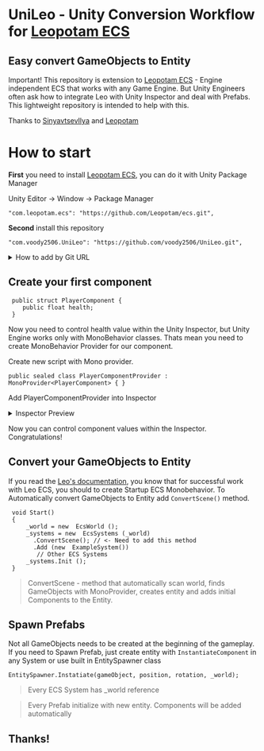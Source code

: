 # UniLeo - Unity Conversion Workflow for [Leopotam ECS](https://github.com/Leopotam/ecs)
## Easy convert GameObjects to Entity

Important! This repository is extension to [Leopotam ECS](https://github.com/Leopotam/ecs) - Engine independent ECS that works with any Game Engine. But Unity Engineers often ask how to integrate Leo with Unity Inspector and deal with Prefabs.
This lightweight repository is intended to help with this.

Thanks to [SinyavtsevIlya](https://github.com/SinyavtsevIlya) and [Leopotam](https://github.com/Leopotam/ecs)

# How to start

**First** you need to install [Leopotam ECS](https://github.com/Leopotam/ecs), you can do it with Unity Package Manager

Unity Editor -> Window -> Package Manager

```
"com.leopotam.ecs": "https://github.com/Leopotam/ecs.git",
```
**Second** install this repository

```
"com.voody2506.UniLeo": "https://github.com/voody2506/UniLeo.git",
```
<details>
  <summary>How to add by Git URL</summary>

![](https://i.ibb.co/4gHj69R/2021-04-20-00-23-10.png)
</details>

## Create your first component

     public struct PlayerComponent {
	    public float health;
     }

Now you need to control health value within the Unity Inspector,  but Unity Engine works only with MonoBehavior classes. Thats mean you need to create MonoBehavior Provider for our component.

Create new script with Mono provider.

    public sealed class PlayerComponentProvider : MonoProvider<PlayerComponent> { }

Add PlayerComponentProvider into Inspector
<details>
  <summary>Inspector Preview</summary>

![](https://i.ibb.co/wWQcFg4/2021-04-18-23-43-16.png)
</details>

Now you can control component values within the Inspector. Congratulations!

## Convert your GameObjects to Entity

If you read the [Leo's documentation](https://github.com/Leopotam/ecs), you know that for successful work with Leo ECS, you should to create Startup ECS Monobehavior. To Automatically convert GameObjects to Entity add `ConvertScene()` method.

```
 void Start() 
 {
     _world = new  EcsWorld ();    
     _systems = new  EcsSystems (_world)
       .ConvertScene(); // <- Need to add this method
       .Add (new  ExampleSystem())
     	// Other ECS Systems   
     _systems.Init (); 
 }
```

> ConvertScene - method that automatically scan world, finds GameObjects with MonoProvider, creates entity and adds initial Components to the Entity.


## Spawn Prefabs

Not all GameObjects needs to be created at the beginning of the gameplay. If you need to Spawn Prefab, just create entity with `InstantiateComponent` in any System or use built in EntitySpawner class

    EntitySpawner.Instatiate(gameObject, position, rotation, _world);
    
 > Every ECS System has _world reference
 
 > Every Prefab initialize with new entity. Components will be added automatically


## Thanks!
